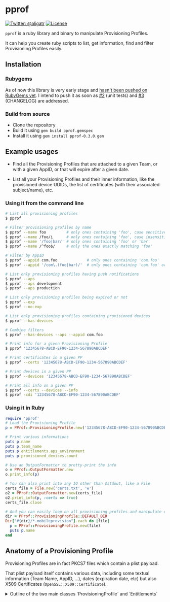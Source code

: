 # pprof

[![Twitter: @aligatr](https://img.shields.io/badge/contact-@aligatr-blue.svg?style=flat)](https://twitter.com/aligatr)
[![License](https://img.shields.io/badge/license-MIT-green.svg?style=flat)](https://github.com/AliSoftware/pprof/blob/master/LICENSE)

`pprof` is a ruby library and binary to manipulate Provisioning Profiles.

It can help you create ruby scripts to list, get information, find and filter Provisioning Profiles easily.

## Installation

### Rubygems

As of now this library is very early stage and [hasn't been pushed on RubyGems yet](https://github.com/AliSoftware/pprof/issues/4).
I intend to push it as soon as [#2](https://github.com/AliSoftware/pprof/issues/4) (unit tests) and [#3](https://github.com/AliSoftware/pprof/issues/4) (CHANGELOG) are addressed.

### Build from source

* Clone the repository
* Build it using `gem build pprof.gemspec`
* Install it using `gem install pprof-0.3.0.gem`

## Example usages

* Find all the Provisioning Profiles that are attached to a given Team, or with a given AppID, or that will expire after a given date.

* List all your Provisioning Profiles and their inner information, like the provisioned device UDIDs, the list of certificates (with their associated subject/name), etc.

### Using it from the command line

```sh
# List all provisioning profiles
$ pprof 

# Filter provisioning profiles by name
$ pprof --name foo         # only ones containing 'foo', case sensitive
$ pprof --name /foo/i      # only ones containing 'foo', case insensitive
$ pprof --name '/foo|bar/' # only ones containing 'foo' or 'bar'
$ pprof --name /^foo$/     # only the ones exactly matching 'foo'

# Filter by AppID
$ pprof --appid com.foo             # only ones containing 'com.foo'
$ pprof --appid '/com\.(foo|bar)/'  # only ones containing 'com.foo' or 'com.bar'

# List only provisioning profiles having push notifications
$ pprof --aps
$ pprof --aps development
$ pprof --aps production

# List only provisioning profiles being expired or not
$ pprof --exp
$ pprof --no-exp

# List only provisioning profiles containing provisioned devices
$ pprof --has-devices

# Combine filters
$ pprof --has-devices --aps --appid com.foo
```
```sh
# Print info for a given Provisioning Profile
$ pprof '12345678-ABCD-EF90-1234-567890ABCDEF'

# Print certificates in a given PP
$ pprof --certs '12345678-ABCD-EF90-1234-567890ABCDEF'

# Print devices in a given PP
$ pprof --devices '12345678-ABCD-EF90-1234-567890ABCDEF'

# Print all info on a given PP
$ pprof --certs --devices --info
$ pprof -cdi '12345678-ABCD-EF90-1234-567890ABCDEF'
```

### Using it in Ruby

```ruby
require 'pprof'
# Load the Provisioning Profile
p = PProf::ProvisioningProfile.new('12345678-ABCD-EF90-1234-567890ABCDEF')

# Print various informations
puts p.name
puts p.team_name
puts p.entitlements.aps_environment
puts p.provisioned_devices.count

# Use an OutputFormatter to pretty-print the info
o = PProf::OutputFormatter.new
o.print_info(p)

# You can also print into any IO other than $stdout, like a File
certs_file = File.new('certs.txt', 'w')
o2 = PProf::OutputFormatter.new(certs_file)
o2.print_info(p, :certs => true)
certs_file.close

# And you can easily loop on all provisioning profiles and manipulate each
dir = PProf::ProvisioningProfile::DEFAULT_DIR
Dir["#{dir}/*.mobileprovision"].each do |file|
  p = PProf::ProvisioningProfile.new(file)
  puts p.name
end
```


## Anatomy of a Provisioning Profile

Provisioning Profiles are in fact PKCS7 files which contain a plist payload. 

That plist payload itself contains various data, including some textual information (Team Name, AppID, …), dates (expiration date, etc) but also X509 Certificates (`OpenSSL::X509::Certificate`).

<details>
<summary>Outline of the two main classes `ProvisioningProfile` and `Entitlements`</summary>

```ruby
PProf::ProvisioningProfile
    ::DEFAULT_DIR
    new(file) => PProf::ProvisioningProfile
    to_hash => Hash<String, Any>
    
    name => String
    uuid => String
    app_id_name => String
    app_id_prefix => String
    creation_date => DateTime
    expiration_date => DateTime
    ttl => Int
    team_ids => Array<String>
    team_name => String
    developer_certificates => Array<OpenSSL::X509::Certificate>
    entitlements => PProf::Entitlements
    provisioned_devices => Array<String>
    provisions_all_devices => Bool

PProf::Entitlements
    new(dict) => PProf::Entitlements
    to_hash => Hash<String, Any>
    
    keychain_access_groups => Array<String>
    get_task_allow => Bool
    app_id => String
    team_id => String
    aps_environment => String
    app_groups => Array<String>
    beta_reports_active => Bool
    healthkit => Bool
    ubiquity_container_identifiers => Array<String>
    ubiquity_kvstore_identifier => String
```
</details>
